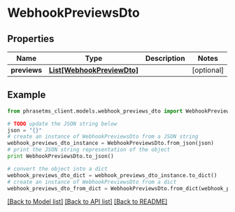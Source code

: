 # WebhookPreviewsDto

## Properties

| Name         | Type                                                | Description | Notes      |
| ------------ | --------------------------------------------------- | ----------- | ---------- |
| **previews** | [**List[WebhookPreviewDto]**](WebhookPreviewDto.md) |             | [optional] |

## Example

```python
from phrasetms_client.models.webhook_previews_dto import WebhookPreviewsDto

# TODO update the JSON string below
json = "{}"
# create an instance of WebhookPreviewsDto from a JSON string
webhook_previews_dto_instance = WebhookPreviewsDto.from_json(json)
# print the JSON string representation of the object
print WebhookPreviewsDto.to_json()

# convert the object into a dict
webhook_previews_dto_dict = webhook_previews_dto_instance.to_dict()
# create an instance of WebhookPreviewsDto from a dict
webhook_previews_dto_from_dict = WebhookPreviewsDto.from_dict(webhook_previews_dto_dict)
```

[[Back to Model list]](../README.md#documentation-for-models) [[Back to API list]](../README.md#documentation-for-api-endpoints) [[Back to README]](../README.md)
